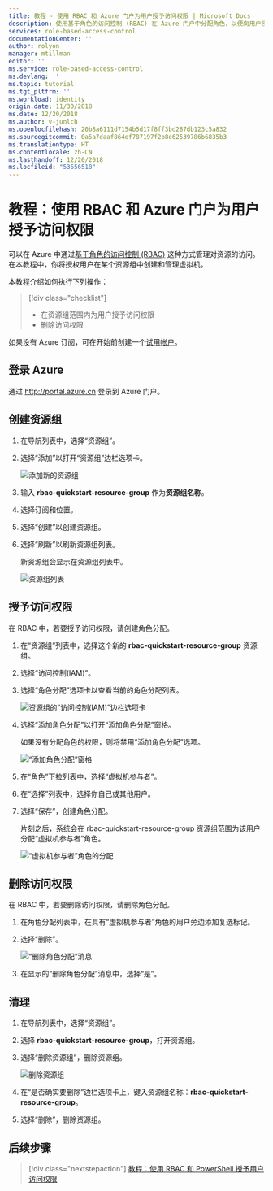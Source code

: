```yaml
---
title: 教程 - 使用 RBAC 和 Azure 门户为用户授予访问权限 | Microsoft Docs
description: 使用基于角色的访问控制 (RBAC) 在 Azure 门户中分配角色，以便向用户授予权限。
services: role-based-access-control
documentationCenter: ''
author: rolyon
manager: mtillman
editor: ''
ms.service: role-based-access-control
ms.devlang: ''
ms.topic: tutorial
ms.tgt_pltfrm: ''
ms.workload: identity
origin.date: 11/30/2018
ms.date: 12/20/2018
ms.author: v-junlch
ms.openlocfilehash: 20b8a6111d7154b5d17f8ff3bd287db123c5a832
ms.sourcegitcommit: 0a5a7daaf864ef787197f2b8e62539786b6835b3
ms.translationtype: HT
ms.contentlocale: zh-CN
ms.lasthandoff: 12/20/2018
ms.locfileid: "53656518"
---
```

# <a name="tutorial-grant-access-for-a-user-using-rbac-and-the-azure-portal"></a>教程：使用 RBAC 和 Azure 门户为用户授予访问权限

可以在 Azure 中通过[基于角色的访问控制 (RBAC)](overview.md) 这种方式管理对资源的访问。 在本教程中，你将授权用户在某个资源组中创建和管理虚拟机。

本教程介绍如何执行下列操作：

> [!div class="checklist"]
> * 在资源组范围内为用户授予访问权限
> * 删除访问权限

如果没有 Azure 订阅，可在开始前创建一个[试用帐户](https://www.azure.cn/pricing/1rmb-trial/?WT.mc_id=A261C142F)。

## <a name="sign-in-to-azure"></a>登录 Azure

通过 http://portal.azure.cn 登录到 Azure 门户。

## <a name="create-a-resource-group"></a>创建资源组

1. 在导航列表中，选择“资源组”。

1. 选择“添加”以打开“资源组”边栏选项卡。

   ![添加新的资源组](./media/quickstart-assign-role-user-portal/resource-group.png)

1. 输入 **rbac-quickstart-resource-group** 作为**资源组名称**。

1. 选择订阅和位置。

1. 选择“创建”以创建资源组。

1. 选择“刷新”以刷新资源组列表。

   新资源组会显示在资源组列表中。

   ![资源组列表](./media/quickstart-assign-role-user-portal/resource-group-list.png)

## <a name="grant-access"></a>授予访问权限

在 RBAC 中，若要授予访问权限，请创建角色分配。

1. 在“资源组”列表中，选择这个新的 **rbac-quickstart-resource-group** 资源组。

1. 选择“访问控制(IAM)”。

1. 选择“角色分配”选项卡以查看当前的角色分配列表。

   ![资源组的“访问控制(IAM)”边栏选项卡](./media/quickstart-assign-role-user-portal/access-control.png)

1. 选择“添加角色分配”以打开“添加角色分配”窗格。

   如果没有分配角色的权限，则将禁用“添加角色分配”选项。

   ![“添加角色分配”窗格](./media/quickstart-assign-role-user-portal/add-role-assignment.png)

1. 在“角色”下拉列表中，选择“虚拟机参与者”。

1. 在“选择”列表中，选择你自己或其他用户。

1. 选择“保存”，创建角色分配。

   片刻之后，系统会在 rbac-quickstart-resource-group 资源组范围为该用户分配“虚拟机参与者”角色。

   ![“虚拟机参与者”角色的分配](./media/quickstart-assign-role-user-portal/vm-contributor-assignment.png)

## <a name="remove-access"></a>删除访问权限

在 RBAC 中，若要删除访问权限，请删除角色分配。

1. 在角色分配列表中，在具有“虚拟机参与者”角色的用户旁边添加复选标记。

1. 选择“删除”。

   ![“删除角色分配”消息](./media/quickstart-assign-role-user-portal/remove-role-assignment.png)

1. 在显示的“删除角色分配”消息中，选择“是”。

## <a name="clean-up"></a>清理

1. 在导航列表中，选择“资源组”。

1. 选择 **rbac-quickstart-resource-group**，打开资源组。

1. 选择“删除资源组”，删除资源组。

   ![删除资源组](./media/quickstart-assign-role-user-portal/delete-resource-group.png)

1. 在“是否确实要删除”边栏选项卡上，键入资源组名称：**rbac-quickstart-resource-group**。

1. 选择“删除”，删除资源组。

## <a name="next-steps"></a>后续步骤

> [!div class="nextstepaction"]
> [教程：使用 RBAC 和 PowerShell 授予用户访问权限](tutorial-role-assignments-user-powershell.md)


<!-- Update_Description: wording update -->